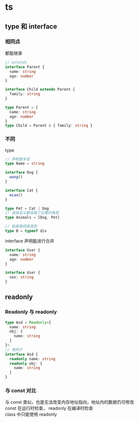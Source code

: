 # ts

## type 和 interface

### 相同点

都能继承

```ts
// extends
interface Parent {
  name: string
  age: number
}

interface Child extends Parent {
  family: string
}

type Parent = {
  name: string
  age: number
}
type Child = Parent & { family: string }
```

### 不同

type

```ts
// 声明更多变
type Name = string

interface Dog {
  wong()
}

interface Cat {
  miao()
}

type Pet = Cat | Dog
// 具体定义数组每个位置的类型
type Animals = [Dog, Pet]

// 能直接获取类型
type B = typeof div
```

interface 声明能进行合并

```ts
interface User {
  name: string
  age: number
}

interface User {
  sex: string
}
```

## readonly

### Readonly 与 readonly

```ts
type Asd = Readonly<{
  name: string
  obj: {
    name: string
  }
}>
// 等同于
interface Asd {
  readonly name: string
  readonly obj: {
    name: string
  }
}
```

### 与 const 对比

与 const 类似，也是无法改变内存地址指向，地址内的数据仍可修改  
const 在运行时检查， readonly 在编译时检查  
class 中只能使用 readonly
